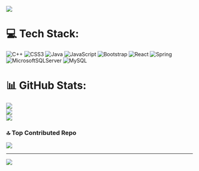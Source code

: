 ![](https://media.giphy.com/media/v1.Y2lkPTc5MGI3NjExam13Z3lyM2poOGVnazBuc3R4aDNtZ3o0cWM4ajIzenBlMjY1ODBxYyZlcD12MV9pbnRlcm5hbF9naWZfYnlfaWQmY3Q9Zw/L1R1tvI9svkIWwpVYr/giphy.gif)
# 💻 Tech Stack:
![C++](https://img.shields.io/badge/c++-%2300599C.svg?style=plastic&logo=c%2B%2B&logoColor=white) ![CSS3](https://img.shields.io/badge/css3-%231572B6.svg?style=plastic&logo=css3&logoColor=white) ![Java](https://img.shields.io/badge/java-%23ED8B00.svg?style=plastic&logo=openjdk&logoColor=white) ![JavaScript](https://img.shields.io/badge/javascript-%23323330.svg?style=plastic&logo=javascript&logoColor=%23F7DF1E) ![Bootstrap](https://img.shields.io/badge/bootstrap-%238511FA.svg?style=plastic&logo=bootstrap&logoColor=white) ![React](https://img.shields.io/badge/react-%2320232a.svg?style=plastic&logo=react&logoColor=%2361DAFB) ![Spring](https://img.shields.io/badge/spring-%236DB33F.svg?style=plastic&logo=spring&logoColor=white) ![MicrosoftSQLServer](https://img.shields.io/badge/Microsoft%20SQL%20Server-CC2927?style=plastic&logo=microsoft%20sql%20server&logoColor=white) ![MySQL](https://img.shields.io/badge/mysql-%2300000f.svg?style=plastic&logo=mysql&logoColor=white)
# 📊 GitHub Stats:
![](https://github-readme-stats.vercel.app/api?username=priyankamaharathy&theme=gruvbox&hide_border=true&include_all_commits=false&count_private=false)<br/>
![](https://github-readme-streak-stats.herokuapp.com/?user=priyankamaharathy&theme=gruvbox&hide_border=true)<br/>
![](https://github-readme-stats.vercel.app/api/top-langs/?username=priyankamaharathy&theme=gruvbox&hide_border=true&include_all_commits=false&count_private=false&layout=compact)

### 🔝 Top Contributed Repo
![](https://github-contributor-stats.vercel.app/api?username=priyankamaharathy&limit=5&theme=discord&combine_all_yearly_contributions=true)

---
[![](https://visitcount.itsvg.in/api?id=priyankamaharathy&icon=0&color=6)](https://visitcount.itsvg.in)

<!-- Proudly created with GPRM ( https://gprm.itsvg.in ) -->
